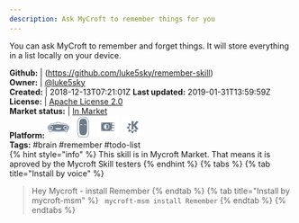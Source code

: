```yaml
---
description: Ask MyCroft to remember things for you
---
```

You can ask MyCroft to remember and forget things.
It will store everything in a list locally on your device.

**Github:** | (https://github.com/luke5sky/remember-skill)  
**Owner:** | [@luke5sky](https://github.com/luke5sky)  
**Created:** | 2018-12-13T07:21:01Z  **Last updated:** 2019-01-31T13:59:59Z  
**License:** | [Apache License 2.0](https://api.github.com/licenses/apache-2.0)  
**Market status:** | [In Market](https://market.mycroft.ai/skill/remember)  
**Platform:**   ![](.gitbook/assets/mark-1-icon.png)  ![](.gitbook/assets/mark-2-icon.png)  ![](.gitbook/assets/picroft-icon.png)  ![](.gitbook/assets/kde.png)   
**Tags:** \#brain \#remember \#todo-list   
{% hint style="info" %}
This skill is in Mycroft Market. That means it is aproved by the Mycroft Skill testers
{% endhint %}
  {% tabs %}
{% tab title="Install by voice" %}
> Hey Mycroft - install Remember
{% endtab %}
  {% tab title="Install by mycroft-msm" %}
``` mycroft-msm install Remember```
{% endtab %}
  {% endtabs %}
  